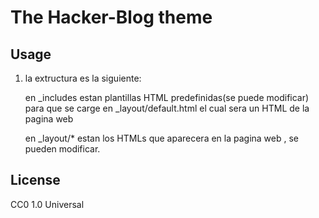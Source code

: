 # The Hacker-Blog theme

## Usage

1. la extructura es la siguiente:

	en _includes estan plantillas HTML predefinidas(se puede modificar) para
	que se carge en _layout/default.html el cual sera un HTML de la pagina web

	en _layout/* estan los HTMLs que aparecera en la pagina web , se pueden modificar.

## License

CC0 1.0 Universal
